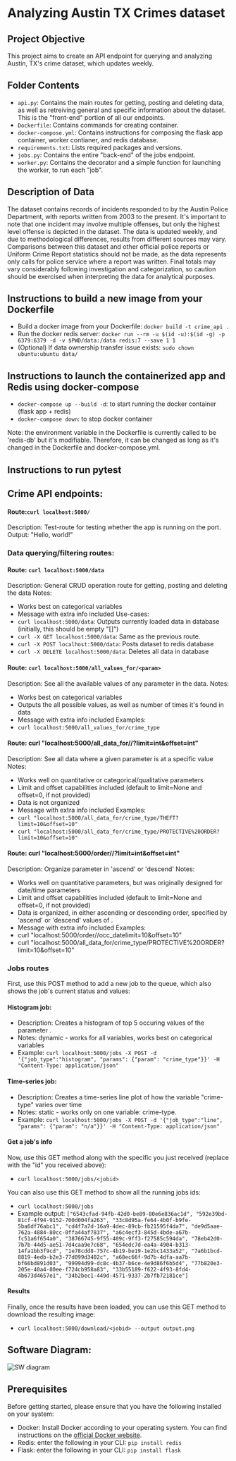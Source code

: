 
# Analyzing Austin TX Crimes dataset

## Project Objective
This project aims to create an API endpoint for querying and analyzing Austin, TX's crime dataset, which updates weekly.

## Folder Contents
- `api.py`: Contains the main routes for getting, posting and deleting data, as well as retreiving general and specific information about the dataset. This is the "front-end" portion of all our endpoints.
- `Dockerfile`: Contains commands for creating container.
- `docker-compose.yml`: Contains instructions for composing the flask app container, worker contianer, and redis database. 
- `requirements.txt`: Lists required packages and versions.
- `jobs.py`: Contains the entire "back-end" of the jobs endpoint. 
- `worker.py`: Contains the decorator and a simple function for launching the worker, to run each "job".

## Description of Data
The dataset contains records of incidents responded to by the Austin Police Department, with reports written from 2003 to the present. It's important to note that one incident may involve multiple offenses, but only the highest level offense is depicted in the dataset. The data is updated weekly, and due to methodological differences, results from different sources may vary. Comparisons between this dataset and other official police reports or Uniform Crime Report statistics should not be made, as the data represents only calls for police service where a report was written. Final totals may vary considerably following investigation and categorization, so caution should be exercised when interpreting the data for analytical purposes.

## Instructions to build a new image from your Dockerfile
- Build a docker image from your Dockerfile: `docker build -t crime_api .`
- Run the docker redis server: `docker run --rm -u $(id -u):$(id -g) -p 6379:6379 -d -v $PWD/data:/data redis:7 --save 1 1`
- (Optional) If data ownership transfer issue exists: `sudo chown ubuntu:ubuntu data/`

## Instructions to launch the containerized app and Redis using docker-compose
- `docker-compose up --build -d`: to start running the docker container (flask app + redis)
- `docker-compose down`: to stop docker container

Note: the environment variable in the Dockerfile is currently called to be 'redis-db' but it's modifiable. Therefore, it can be changed as long as it's changed in the Dockerfile and docker-compose.yml.

## Instructions to run pytest



## Crime API endpoints:



#### Route:`curl localhost:5000/`
Description: Test-route for testing whether the app is running on the port.
Output: "Hello, world!"



### Data querying/filtering routes:

#### Route: `curl localhost:5000/data`
Description: General CRUD operation route for getting, posting and deleting the data
Notes:
- Works best on categorical variables
- Message with extra info included
Use-cases:
- `curl localhost:5000/data`: Outputs currently loaded data in database (initially, this should be empty "[]")
- `curl -X GET localhost:5000/data`: Same as the previous route.
- `curl -X POST localhost:5000/data`: Posts dataset to redis database
- `curl -X DELETE localhost:5000/data`: Deletes all data in database

#### Route: `curl localhost:5000/all_values_for/<param>`
Description: See all the available values of any parameter in the data.
Notes:
- Works best on categorical variables
- Outputs the all possible values, as well as number of times it's found in data
- Message with extra info included
Examples:
- `curl localhost:5000/all_values_for/crime_type`


#### Route: curl "localhost:5000/all_data_for/<param>/<value>?limit=int&offset=int"
Description: See all data where a given parameter is at a specific value <value>
Notes:
- Works well on quantitative or categorical/qualitative parameters
- Limit and offset capabilities included (default to limit=None and offset=0, if not provided)
- Data is not organized
- Message with extra info included
Examples:
- `curl "localhost:5000/all_data_for/crime_type/THEFT?limit=10&offset=10"`
- `curl "localhost:5000/all_data_for/crime_type/PROTECTIVE%20ORDER?limit=10&offset=10"`


#### Route: curl "localhost:5000/order/<order>/<param>?limit=int&offset=int"
Description: Organize parameter <param> in <order> 'ascend' or 'descend'
Notes:
- Works well on quantitative parameters, but was originally designed for date/time parameters
- Limit and offset capabilities included (default to limit=None and offset=0, if not provided)
- Data is organized, in either ascending or descending order, specified by 'ascend' or 'descend' values of <order>.
- Message with extra info included
Examples:
- curl "localhost:5000/order/<order>/occ_datelimit=10&offset=10"
- curl "localhost:5000/all_data_for/crime_type/PROTECTIVE%20ORDER?limit=10&offset=10"

### Jobs routes
First, use this POST method to add a new job to the queue, which also shows the job's current status and values:

#### Histogram job:
- Description: Creates a histogram of top 5 occuring values of the parameter <param>. 
- Notes: dynamic - works for all variables, works best on categorical variables
- Example: `curl localhost:5000/jobs -X POST -d '{"job_type":"histogram", "params": {"param": "crime_type"}}' -H "Content-Type: application/json"`

#### Time-series job:
- Description: Creates a time-series line plot of how the variable "crime-type" varies over time
- Notes: static - works only on one variable: crime-type.
- Example: `curl localhost:5000/jobs -X POST -d '{"job_type":"line", "params": {"param": "n/a"}}' -H "Content-Type: application/json"`

#### Get a job's info
Now, use this GET method along with the specific <jobid> you just received (replace <jobid> with the "id" you received above):
- `curl localhost:5000/jobs/<jobid>`

You can also use this GET method to show all the running jobs ids:
- `curl localhost:5000/jobs`
- Example output: 
`["6543cfad-94fb-42d0-be89-80e6e836ac1d", "592e39bd-81cf-4f94-9152-700d004fa263", "33c8d95a-fe64-4b0f-b9fe-5ba6df76abc1", "cd4f7a7d-16a9-4dec-89cb-fb21595f4da7", "de9d5aae-762a-4884-80cc-0ffa44af7837", "a6c4ecf3-845d-4bde-a67b-fc51a6f654a0", "38766745-9f55-409c-9ff3-f27585c594da", "78eb42d0-7b7b-44d5-ae51-7d4caa9e7c68", "654edc7d-ea4a-4904-b313-14fa1bb3f9cd", "1e78cdd8-757c-4b19-be19-1e2bc1433a52", "7a6b1bcd-8819-4edb-b2e3-77d099d3402c", "a68ec66f-9d7b-4dfa-aa7b-bf66bd891d03", "99994d99-dc8c-4b37-b6ce-4e9d86f6b5d4", "77b820e3-205e-40a4-80ee-f724cb958a83", "33b55189-f622-4f93-8fd4-4b673d4657e1", "34b2bec1-449d-4571-9337-2b7fb72181ce"]`

#### Results
Finally, once the results have been loaded, you can use this GET method to download the resulting image:
- `curl localhost:5000/download/<jobid> --output output.png`

## Software Diagram:
![SW diagram](homework08/sw_diagram.png)

## Prerequisites
Before getting started, please ensure that you have the following installed on your system:
- Docker: Install Docker according to your operating system. You can find instructions on the [official Docker website](https://docs.docker.com/get-docker/).
- Redis: enter the following in your CLI: `pip install redis`
- Flask: enter the following in your CLI: `pip install flask`
